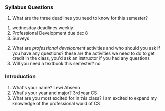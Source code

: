 ### Syllabus Questions
1. What are the three deadlines you need to know for this semester?
1) wednesday deadlines weekly
2) Professional Development due dec 8
3) Surveys
2. What are *professional development* activities and who should you ask if you have any questions?
these are the activities we need to do to get credit in the class, you'd ask an instructor if you had any questions
3. Will you need a textbook this semester?
no
### Introduction
1. What's your name?
Lewi Abseno
2. What's your year and major?
3rd year CS
3. What are you most excited for in this class?
I am excited to expand my knowledge of the professional world of CS
